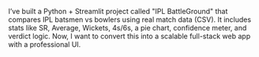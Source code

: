 I’ve built a Python + Streamlit project called "IPL BattleGround" that compares IPL batsmen vs bowlers using real match data (CSV). It includes stats like SR, Average, Wickets, 4s/6s, a pie chart, confidence meter, and verdict logic. Now, I want to convert this into a scalable full-stack web app with a professional UI.

